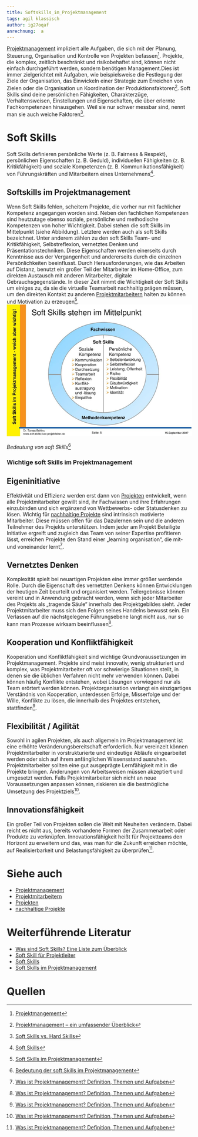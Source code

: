 ```yaml
---
title: Softskills_im_Projektmanagement
tags: agil klassisch
author: ig27oqaf
anrechnung:  a
---
```

[Projektmanagement](https://github.com/ig27oqaf/ManagingProjectsSuccessfully.github.io/blob/main/kb/Projektmanagement.md) impliziert alle Aufgaben, die sich mit der Planung, Steuerung, Organisation und Kontrolle von Projekten befassen[^1]. Projekte, die komplex, zeitlich beschränkt und risikobehaftet sind, können nicht einfach durchgeführt werden, sondern benötigen Management.Dies ist immer zielgerichtet mit Aufgaben, wie beispielsweise die Festlegung der Ziele der Organisation, das Einwickeln einer Strategie zum Erreichen von Zielen oder die Organisation un Koordination der Produktionsfaktoren[^2]. 
Soft Skills sind deine persönlichen Fähigkeiten, Charakterzüge, Verhaltensweisen, Einstellungen und Eigenschaften, die über erlernte Fachkompetenzen hinausgehen. Weil sie nur schwer messbar sind, nennt man sie auch weiche Faktoren[^3].


# Soft Skills
Soft Skills definieren persönliche Werte (z. B. Fairness & Respekt), persönlichen Eigenschaften (z. B. Geduld), individuellen Fähigkeiten (z. B. Kritikfähigkeit) und soziale Kompetenzen (z. B. Kommunikationsfähigkeit) von Führungskräften und Mitarbeitern eines Unternehmens[^4].

## Softskills im Projektmanagement

Wenn Soft Skills fehlen, scheitern Projekte, die vorher nur mit fachlicher Kompetenz angegangen worden sind. Neben den fachlichen Kompetenzen sind heutzutage ebenso soziale, persönliche und methodische Kompetenzen von hoher Wichtigkeit. Dabei stehen die soft Skills im Mittelpunkt (siehe Abbildung). Letztere werden auch als soft Skills bezeichnet. Unter anderem zählen zu den soft Skills Team- und Kritikfähigkeit, Selbstreflexion, vernetztes Denken und Präsentationstechniken. Diese Eigenschaften werden einerseits durch Kenntnisse aus der Vergangenheit und andererseits durch die einzelnen Persönlichkeiten beeinflusst. 
Durch Herausforderungen, wie das Arbeiten auf Distanz, benutzt ein großer Teil der Mitarbeiter im Home-Office, zum direkten Austausch mit anderen Mitarbeiter, digitale Gebrauchsgegenstände. In dieser Zeit nimmt die Wichtigkeit der Soft Skills um einiges zu, da sie die virtuelle Teamarbeit nachhaltig prägen müssen, um den direkten Kontakt zu anderen [Projektmitarbeitern](https://github.com/ig27oqaf/ManagingProjectsSuccessfully.github.io/blob/main/kb/Projektmitarbeiter.md) halten zu können und Motivation zu erzeugen[^5]. 
![Beispielabbildung](/kb/Softskills_im_Projektmanagement/Softskills.jpg)

*Bedeutung von soft Skills*[^6]

### Wichtige soft Skills im Projektmanagement
## Eigeninitiative

Effektivität und Effizienz werden erst dann von [Projekten](https://github.com/ig27oqaf/ManagingProjectsSuccessfully.github.io/blob/main/kb/Projekt.md) entwickelt, wenn alle Projektmitarbeiter gewillt sind, ihr Fachwissen und ihre Erfahrungen einzubinden und sich ergänzend von Wettbewerbs- oder Statusdenken zu lösen.
Wichtig für [nachhaltige Projekte](https://github.com/ig27oqaf/ManagingProjectsSuccessfully.github.io/blob/main/kb/Nachhaltige_Projekte.md) sind intrinsisch motivierte Mitarbeiter. Diese müssen offen für das Dazulernen sein und die anderen Teilnehmer des Projekts unterstützen. Indem jeder am Projekt Beteiligte Initiative ergreift und zugleich das Team von seiner Expertise profitieren lässt, erreichen Projekte den Stand einer „learning organisation“, die mit- und voneinander lernt[^7].

## Vernetztes Denken

Komplexität spielt bei neuartigen Projekten eine immer größer werdende Rolle. Durch die Eigenschaft des vernetzten Denkens können Entwicklungen der heutigen Zeit beurteilt und organisiert werden.
Teilergebnisse können vereint und in Anwendung gebracht werden, wenn sich jeder Mitarbeiter des Projekts als „tragende Säule“ innerhalb des Projektgebildes sieht.
Jeder Projektmitarbeiter muss sich den Folgen seines Handelns bewusst sein. Ein Verlassen auf die nächstgelegene Führungsebene langt nicht aus, nur so kann man Prozesse wirksam beeinflussen[^7].

## Kooperation und Konfliktfähigkeit

Kooperation und Konfliktfähigkeit sind wichtige Grundvoraussetzungen im Projektmanagement. 
Projekte sind meist innovativ, wenig strukturiert und komplex, was Projektmitarbeiter oft vor schwierige Situationen stellt, in denen sie die üblichen Verfahren nicht mehr verwenden können. Dabei können häufig Konflikte entstehen, wobei Lösungen vorwiegend nur als Team erörtert werden können.
Projektorganisation verlangt ein einzigartiges Verständnis von Kooperation, unterdessen Erfolge, Misserfolge und der Wille, Konflikte zu lösen, die innerhalb des Projektes entstehen, stattfinden[^7]. 

## Flexibilität / Agilität

Sowohl in agilen Projekten, als auch allgemein im Projektmanagement ist eine erhöhte Veränderungsbereitschaft erforderlich. Nur vereinzelt können Projektmitarbeiter in vorstrukturierte und eindeutige Abläufe eingearbeitet werden oder sich auf ihrem anfänglichen Wissensstand ausruhen. Projektmitarbeiter sollten eine gut ausgeprägte Lernfähigkeit mit in die Projekte bringen.
Änderungen von Arbeitsweisen müssen akzeptiert und umgesetzt werden. Falls Projektmitarbeiter sich nicht an neue Voraussetzungen anpassen können, riskieren sie die bestmögliche Umsetzung des Projektziels[^7].

## Innovationsfähigkeit

Ein großer Teil von Projekten sollen die Welt mit Neuheiten verändern. Dabei reicht es nicht aus, bereits vorhandene Formen der Zusammenarbeit oder Produkte zu verknüpfen.
Innovationsfähigkeit heißt für Projektteams den Horizont zu erweitern und das, was man für die Zukunft erreichen möchte, auf Realisierbarkeit und Belastungsfähigkeit zu überprüfen[^7].







# Siehe auch

* [Projektmanagement](https://github.com/ig27oqaf/ManagingProjectsSuccessfully.github.io/blob/main/kb/Projektmanagement.md)
* [Projektmitarbeitern](https://github.com/ig27oqaf/ManagingProjectsSuccessfully.github.io/blob/main/kb/Projektmitarbeiter.md) 
* [Projekten](https://github.com/ig27oqaf/ManagingProjectsSuccessfully.github.io/blob/main/kb/Projekt.md)
* [nachhaltige Projekte](https://github.com/ig27oqaf/ManagingProjectsSuccessfully.github.io/blob/main/kb/Nachhaltige_Projekte.md)

# Weiterführende Literatur

* [Was sind Soft Skills? Eine Liste zum Überblick](https://www.praktikum.info/karrieremagazin/bewerbung/soft-skills)
* [Soft Skill für Projektleiter](https://books.google.de/books?hl=de&lr=&id=TvON_zzzsz0C&oi=fnd&pg=PP1&dq=softskills+im+projektmanagement&ots=xlYTJQDLme&sig=sG5Kx6Ci1GiSxt2-xACBdZTGDs0#v=onepage&q=softskills%20im%20projektmanagement&f=false)
* [Soft Skills](https://www.projektmagazin.de/glossarterm/soft-skills)
* [Soft Skills im Projektmanagement](https://www.kayenta.de/training-seminar/artikel/soft-skills-projektmanager-projektmanagement.html)


# Quellen

[^1]: [Projektmangement](https://www.inloox.de/projektmanagement/)
[^2]: [Projektmanagement – ein umfassender Überblick](https://www.factro.de/blog/projektmanagement/)
[^3]: [Soft Skills vs. Hard Skills](https://www.jobteaser.com/de/advices/420-soft-skills-vs-hard-skills-was-ist-der-unterschied)
[^4]: [Soft Skills](https://www.inloox.de/projektmanagement-glossar/soft-skills/)
[^5]: [Soft Skills im Projektmanagement](https://www.vdi-wissensforum.de/weiterbildung-persoenlichkeit/soft-skills-im-projektmanagement/)
[^6]: [Bedeutung der soft Skills im Projektmanagement](https://docplayer.org/273268-Agenda-soft-skills-was-ist-das-genau-das-projektmanagement-und-seine-weiche-seite-teams-fuehren-ganz-einfach.html)
[^7]: [Was ist Projektmanagement? Definition, Themen und Aufgaben](https://www.projektmagazin.de/projektmanagement-kompakt)


